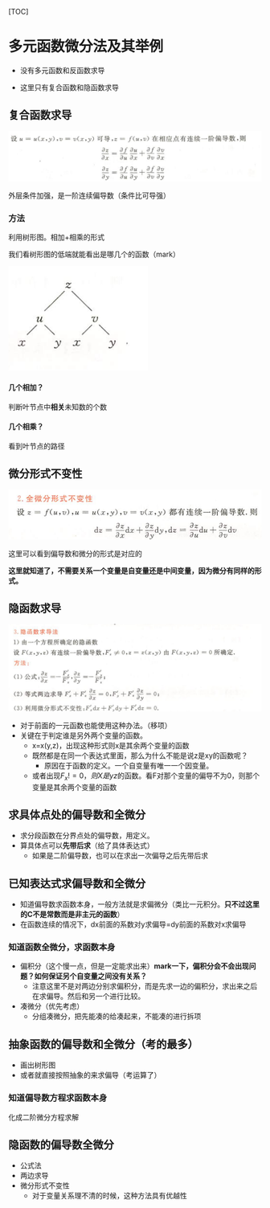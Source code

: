 [TOC]

# 多元函数微分法及其举例

+ 没有多元函数和反函数求导

+ 这里只有复合函数和隐函数求导

## 复合函数求导

![image-20221009164707147](https://raw.githubusercontent.com/Alemdx/pic-bed/master/math3/image-20221009164707147.png)

外层条件加强，是一阶连续偏导数（条件比可导强）

### 方法

利用树形图。相加+相乘的形式

我们看树形图的低端就能看出是哪几个的函数（mark）

![image-20221009164902251](https://raw.githubusercontent.com/Alemdx/pic-bed/master/math3/image-20221009164902251.png)

#### 几个相加？

判断叶节点中**相关**未知数的个数

#### 几个相乘？

看到叶节点的路径

## 微分形式不变性

![image-20221009165332604](https://raw.githubusercontent.com/Alemdx/pic-bed/master/math3/image-20221009165332604.png)

这里可以看到偏导数和微分的形式是对应的

**这里就知道了，不需要关系一个变量是自变量还是中间变量，因为微分有同样的形式。**

## 隐函数求导

![image-20221009170520650](https://raw.githubusercontent.com/Alemdx/pic-bed/master/math3/image-20221009170520650.png)

+ 对于前面的一元函数也能使用这种办法。（移项）
+ 关键在于判定谁是另外两个变量的函数。
  + x=x(y,z)，出现这种形式则x是其余两个变量的函数
  + 既然都是在同一个表达式里面，那么为什么不能是说z是xy的函数呢？
    + 原因在于函数的定义。一个自变量有唯一一个因变量。
  + 或者出现$F_x!=0，则X是yz$的函数。看F对那个变量的偏导不为0，则那个变量是其余两个变量的函数

## 求具体点处的偏导数和全微分

+ 求分段函数在分界点处的偏导数，用定义。
+ 算具体点可以**先带后求**（给了具体表达式）
  + 如果是二阶偏导数，也可以在求出一次偏导之后先带后求

## 已知表达式求偏导数和全微分

+ 知道偏导数求函数本身，一般方法就是求偏微分（类比一元积分。**只不过这里的C不是常数而是非主元的函数**）
+ 在函数连续的情况下，dx前面的系数对y求偏导=dy前面的系数对x求偏导

### 知道函数全微分，求函数本身

+ 偏积分（这个慢一点，但是一定能求出来）**mark一下，偏积分会不会出现问题？如何保证另个自变量之间没有关系？**
  + 注意这里不是对两边分别求偏积分，而是先求一边的偏积分，求出来之后在求偏导。然后和另一个进行比较。
+ 凑微分（优先考虑）
  + 分组凑微分，把先能凑的给凑起来，不能凑的进行拆项

## 抽象函数的偏导数和全微分（考的最多）

+ 画出树形图
+ 或者就直接按照抽象的来求偏导（考运算了）

### 知道偏导数方程求函数本身

化成二阶微分方程求解

## 隐函数的偏导数全微分

+ 公式法
+ 两边求导
+ 微分形式不变性
  + 对于变量关系理不清的时候，这种方法具有优越性